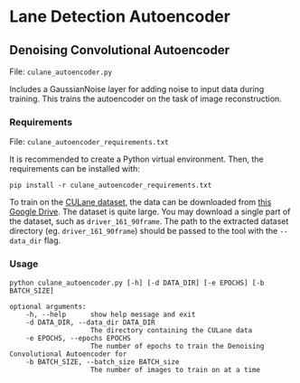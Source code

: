 # Lane Detection Autoencoder

## Denoising Convolutional Autoencoder

File: `culane_autoencoder.py`

Includes a GaussianNoise layer for adding noise to input data during training. This trains the autoencoder on the task of image reconstruction. 

### Requirements

File: `culane_autoencoder_requirements.txt`

It is recommended to create a Python virtual environment. Then, the requirements can be installed with:

`pip install -r culane_autoencoder_requirements.txt`

To train on the [CULane dataset](https://xingangpan.github.io/projects/CULane.html), the data can be downloaded from [this Google Drive](https://drive.google.com/drive/folders/1mSLgwVTiaUMAb4AVOWwlCD5JcWdrwpvu). The dataset is quite large. You may download a single part of the dataset, such as `driver_161_90frame`. The path to the extracted dataset directory (eg. `driver_161_90frame`) should be passed to the tool with the `--data_dir` flag. 

### Usage

```
python culane_autoencoder.py [-h] [-d DATA_DIR] [-e EPOCHS] [-b BATCH_SIZE]

optional arguments:
    -h, --help      show help message and exit
    -d DATA_DIR, --data_dir DATA_DIR
                    The directory containing the CULane data
    -e EPOCHS, --epochs EPOCHS
                    The number of epochs to train the Denoising Convolutional Autoencoder for
    -b BATCH_SIZE, --batch_size BATCH_size
                    The number of images to train on at a time
```